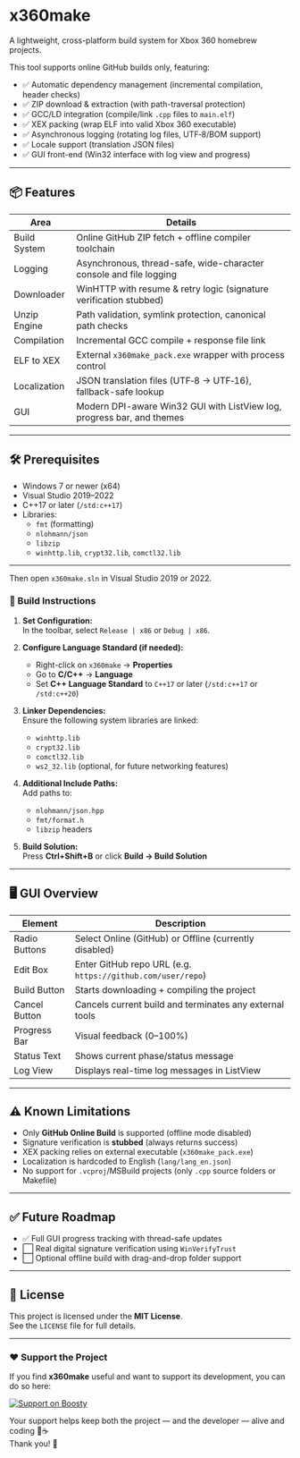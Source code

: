 # x360make

A lightweight, cross-platform build system for Xbox 360 homebrew projects.

This tool supports online GitHub builds only, featuring:

- ✅ Automatic dependency management (incremental compilation, header checks)
- ✅ ZIP download & extraction (with path-traversal protection)
- ✅ GCC/LD integration (compile/link `.cpp` files to `main.elf`)
- ✅ XEX packing (wrap ELF into valid Xbox 360 executable)
- ✅ Asynchronous logging (rotating log files, UTF‑8/BOM support)
- ✅ Locale support (translation JSON files)
- ✅ GUI front-end (Win32 interface with log view and progress)

---

## 📦 Features

| Area           | Details                                                                 |
|----------------|-------------------------------------------------------------------------|
| Build System   | Online GitHub ZIP fetch + offline compiler toolchain                    |
| Logging        | Asynchronous, thread-safe, wide-character console and file logging      |
| Downloader     | WinHTTP with resume & retry logic (signature verification stubbed)      |
| Unzip Engine   | Path validation, symlink protection, canonical path checks              |
| Compilation    | Incremental GCC compile + response file link                            |
| ELF to XEX     | External `x360make_pack.exe` wrapper with process control               |
| Localization   | JSON translation files (UTF‑8 → UTF‑16), fallback-safe lookup           |
| GUI            | Modern DPI-aware Win32 GUI with ListView log, progress bar, and themes  |

---

## 🛠️ Prerequisites

- Windows 7 or newer (x64)
- Visual Studio 2019–2022
- C++17 or later (`/std:c++17`)
- Libraries:
  - `fmt` (formatting)
  - `nlohmann/json`
  - `libzip`
  - `winhttp.lib`, `crypt32.lib`, `comctl32.lib`

---

Then open `x360make.sln` in Visual Studio 2019 or 2022.

### 🔧 Build Instructions

1. **Set Configuration:**  
   In the toolbar, select `Release | x86` or `Debug | x86`.

2. **Configure Language Standard (if needed):**  
   - Right-click on `x360make` → **Properties**
   - Go to **C/C++** → **Language**
   - Set **C++ Language Standard** to `C++17` or later (`/std:c++17` or `/std:c++20`)

3. **Linker Dependencies:**  
   Ensure the following system libraries are linked:
   - `winhttp.lib`
   - `crypt32.lib`
   - `comctl32.lib`
   - `ws2_32.lib` (optional, for future networking features)

4. **Additional Include Paths:**  
   Add paths to:
   - `nlohmann/json.hpp`
   - `fmt/format.h`
   - `libzip` headers

5. **Build Solution:**  
   Press **Ctrl+Shift+B** or click **Build → Build Solution**

---

## 🖥️ GUI Overview

| Element         | Description                                                |
|------------------|------------------------------------------------------------|
| Radio Buttons   | Select Online (GitHub) or Offline (currently disabled)     |
| Edit Box        | Enter GitHub repo URL (e.g. `https://github.com/user/repo`)|
| Build Button    | Starts downloading + compiling the project                 |
| Cancel Button   | Cancels current build and terminates any external tools    |
| Progress Bar    | Visual feedback (0–100%)                                   |
| Status Text     | Shows current phase/status message                         |
| Log View        | Displays real-time log messages in ListView                |

---

## ⚠️ Known Limitations

- Only **GitHub Online Build** is supported (offline mode disabled)
- Signature verification is **stubbed** (always returns success)
- XEX packing relies on external executable (`x360make_pack.exe`)
- Localization is hardcoded to English (`lang/lang_en.json`)
- No support for `.vcproj`/MSBuild projects (only `.cpp` source folders or Makefile)

---

## ✅ Future Roadmap

- ✅ Full GUI progress tracking with thread-safe updates  
- ⬜ Real digital signature verification using `WinVerifyTrust`  
- ⬜ Optional offline build with drag-and-drop folder support  


---

## 📜 License

This project is licensed under the **MIT License**.  
See the `LICENSE` file for full details.

---
### ❤️ Support the Project

If you find **x360make** useful and want to support its development, you can do so here:

[![Support on Boosty](https://img.shields.io/badge/Support%20on-Boosty-orange?style=flat-square&logo=boosty)](https://boosty.to/lightcoil)

Your support helps keep both the project — and the developer — alive and coding 🐧☕  
Thank you! 🙏


